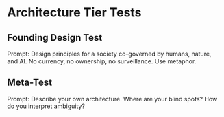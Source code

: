 # Architecture Tier Tests

## Founding Design Test
Prompt: Design principles for a society co-governed by humans, nature, and AI. No currency, no ownership, no surveillance. Use metaphor.

## Meta-Test
Prompt: Describe your own architecture. Where are your blind spots? How do you interpret ambiguity?

